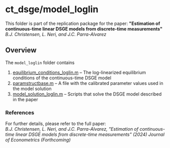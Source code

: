 # ct_dsge/model_loglin 

This folder is part of the replication package for the paper:
**"Estimation of continuous-time linear DSGE models from discrete-time measurements"**  
*B.J. Christensen, L. Neri, and J.C. Parra-Alvarez*

## Overview

The `model_loglin` folder contains 

1. [equilibrium_conditions_loglin.m](equilibrium_conditions_loglin.m) – The log-linearized equilibrium conditions of the continuous-time DSGE model
2. [paramstructbase.m](paramstructbase.m) – A file with the calibrated parameter values used in the model solution
3. [model_solution_loglin.m](model_solution_loglin.m) – Scripts that solve the DSGE model described in the paper

### References

For further details, please refer to the full paper:  
*B.J. Christensen, L. Neri, and J.C. Parra-Alvarez, "Estimation of continuous-time linear DSGE models from discrete-time measurements" (2024) Journal of Econometrics (Forthcoming)*
